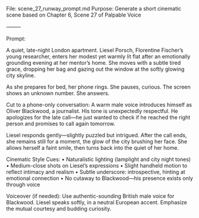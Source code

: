 File: scene_27_runway_prompt.md
Purpose: Generate a short cinematic scene based on Chapter 6, Scene 27 of Palpable Voice

⸻

Prompt:

A quiet, late-night London apartment. Liesel Porsch, Florentine Fischer’s young researcher, enters her modest yet warmly lit flat after an emotionally grounding evening at her mentor’s home. She moves with a subtle tired grace, dropping her bag and gazing out the window at the softly glowing city skyline.

As she prepares for bed, her phone rings. She pauses, curious. The screen shows an unknown number. She answers.

Cut to a phone-only conversation: A warm male voice introduces himself as Oliver Blackwood, a journalist. His tone is unexpectedly respectful. He apologizes for the late call—he just wanted to check if he reached the right person and promises to call again tomorrow.

Liesel responds gently—slightly puzzled but intrigued. After the call ends, she remains still for a moment, the glow of the city brushing her face. She allows herself a faint smile, then turns back into the quiet of her home.

Cinematic Style Cues:
	•	Naturalistic lighting (lamplight and city night tones)
	•	Medium-close shots on Liesel’s expressions
	•	Slight handheld motion to reflect intimacy and realism
	•	Subtle underscore: introspective, hinting at emotional connection
	•	No cutaway to Blackwood—his presence exists only through voice

Voiceover (if needed):
Use authentic-sounding British male voice for Blackwood. Liesel speaks softly, in a neutral European accent. Emphasize the mutual courtesy and budding curiosity.
